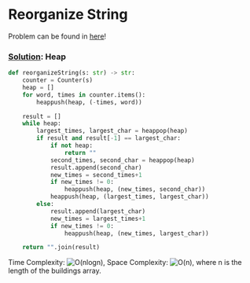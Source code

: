 # Reorganize String

Problem can be found in [here](https://leetcode.com/problems/reorganize-string/)!

### [Solution](/Heap/767-ReorganizeString/solution.py): Heap

```python
def reorganizeString(s: str) -> str:
    counter = Counter(s)
    heap = []
    for word, times in counter.items():
        heappush(heap, (-times, word))

    result = []
    while heap:
        largest_times, largest_char = heappop(heap)
        if result and result[-1] == largest_char:
            if not heap:
                return ""
            second_times, second_char = heappop(heap)
            result.append(second_char)
            new_times = second_times+1
            if new_times != 0:
                heappush(heap, (new_times, second_char))
            heappush(heap, (largest_times, largest_char))
        else:
            result.append(largest_char)
            new_times = largest_times+1
            if new_times != 0:
                heappush(heap, (new_times, largest_char))

    return "".join(result)
```

Time Complexity: ![O(nlogn)](<https://latex.codecogs.com/svg.image?\inline&space;O(nlogn)>), Space Complexity: ![O(n)](<https://latex.codecogs.com/svg.image?\inline&space;O(n)>), where n is the length of the buildings array.
